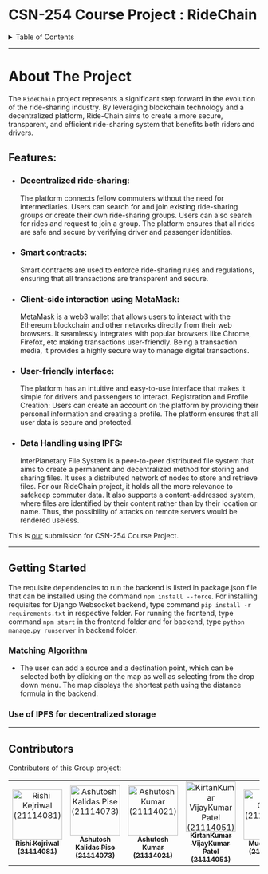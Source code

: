 <a name="readme-top"></a>

# CSN-254 Course Project : RideChain

<!-- TABLE OF CONTENTS -->
<details>
  <summary>Table of Contents</summary>
  <ol>
    <li>
      <a href="#about-the-project">About The Project</a>
    </li>
    <li>
      <a href="#getting-started">Getting Started</a>
      <ul>
        <li>
          <a href="#matching-algorithm">Matching Algorithm</a>
          <ul>
            <li><a href="#extra-features">Extra features</a></li>
          </ul>
        </li>
        <li>
        <a href="#use-of-ipfs-for-decentralized-storage">Use of IPFS for decentralized storage</a>
        </li>
      </ul>
    </li>
    <li><a href="#contributors">Contributors</a></li>
  </ol>
</details>

***

<!-- ABOUT THE PROJECT -->
# About The Project

 The `RideChain` project represents a significant step forward in the evolution of the ride-sharing industry. By leveraging blockchain technology and a decentralized platform, Ride-Chain aims to create a more secure, transparent, and efficient ride-sharing system that benefits both riders and drivers.

## Features:
* ### Decentralized ride-sharing:
    The platform connects fellow commuters without the need for intermediaries. Users can search for and join existing ride-sharing groups or create their own ride-sharing groups. Users can also search for rides and request to join a group. The platform ensures that all rides are safe and secure by verifying driver and passenger identities.

* ### Smart contracts:
    Smart contracts are used to enforce ride-sharing rules and regulations, ensuring that all transactions are transparent and secure.

* ### Client-side interaction using MetaMask:
    MetaMask is a web3 wallet that allows users to interact with the Ethereum blockchain and other networks directly from their web browsers. It seamlessly integrates with popular browsers like Chrome, Firefox, etc making transactions user-friendly. Being a transaction media, it provides a highly secure way to manage digital transactions.

* ### User-friendly interface: 

    The platform has an intuitive and easy-to-use interface that makes it simple for drivers and passengers to interact.
    Registration and Profile Creation: 
    Users can create an account on the platform by providing their personal information and creating a profile. The platform ensures that all user data is secure and protected.

* ### Data Handling using IPFS: 
    InterPlanetary File System is a peer-to-peer distributed file system that aims to create a permanent and decentralized method for storing and sharing files.
    It uses a distributed network of nodes to store and retrieve files. For our RideChain project, it holds all the more relevance to safekeep commuter data.
    It also supports a content-addressed system, where files are identified by their content rather than by their location or name. Thus, the possibility of attacks on remote servers would be rendered useless.



This is [our](#contributors) submission for CSN-254 Course Project.

---

<!-- GETTING STARTED -->
## Getting Started

The requisite dependencies to run the backend is listed in package.json file that can be installed using the command `npm install --force`.
For installing requisites for Django Websocket backend, type command `pip install -r requirements.txt` in respective folder.
For running the frontend, type command `npm start` in the frontend folder and for backend, type `python manage.py runserver` in backend folder.

### Matching Algorithm

* The user can add a source and a destination point, which can be selected both by clicking on the map as well as selecting from the drop down menu. The map displays the shortest path using the distance formula in the backend.

### Use of IPFS for decentralized storage

---
<!-- Contributors -->
## Contributors
Contributors of this Group project:

<table>
  <tbody>
    <tr>
      <td align="center"><a href="https://github.com/kej-r03"><img src="https://avatars.githubusercontent.com/u/99071926?v=4" width="100px;" alt="Rishi Kejriwal (21114081)"/><br /><sub><b>Rishi Kejriwal (21114081)</b></sub>
      </td>
      <td align="center"><a href="https://github.com/i-love-chess"><img src="https://avatars.githubusercontent.com/u/101268569?v=4" width="100px;" alt="Ashutosh Kalidas Pise (21114073)"/><br /><sub><b>Ashutosh Kalidas Pise (21114073)</b></sub>
      </td>
      <td align="center"><a href="https://github.com/ashutoshkr129"><img src="https://avatars.githubusercontent.com/u/96130203?s=400&u=6e5531de481c11a0ed6fa8e51960f7e0410c0441&v=4" width="100px;" alt="Ashutosh Kumar (21114021)"/><br /><sub><b>Ashutosh Kumar (21114021)</b></sub>
      </td>
      <td align="center"><a href="https://github.com/kirtan03"><img src="https://avatars.githubusercontent.com/u/95969313?v=4" width="100px;" alt="KirtanKumar VijayKumar Patel (21114051)"/><br /><sub><b>KirtanKumar VijayKumar Patel (21114051)</b></sub>
      </td>
      <td align="center"><a href="https://github.com/Magnesium12"><img src="https://avatars.githubusercontent.com/u/99383854?v=4" width="100px;" alt="Mudit Gupta (21114061)"/><br /><sub><b>Mudit Gupta (21114061)</b></sub>
      </td>
      <td align="center"><a href="https://github.com/DarthRevan07"><img src="https://avatars.githubusercontent.com/u/116935350?v=4" width="100px;" alt="Tanmay Bakshi (21122048)"/><br /><sub><b>Tanmay Bakshi (21122048)</b></sub>
      </td>
    </tr>
  </tbody>
  <tfoot>

  </tfoot>
</table>
